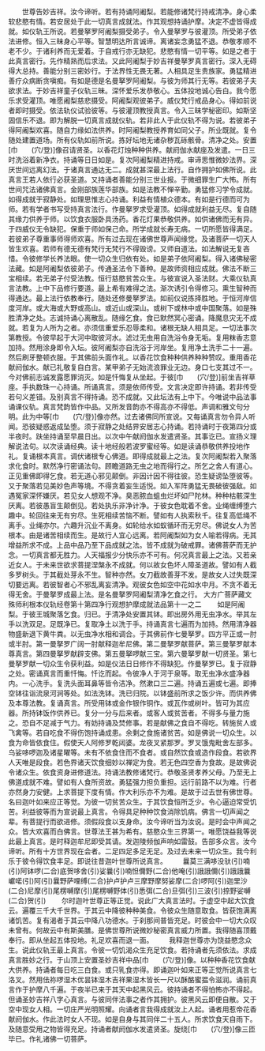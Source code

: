 <!-- { "loadSidebar": true } -->
　　世尊告妙吉祥。汝今谛听。若有持诵阿阇梨。若能修诸梵行持戒清净。身心柔软悲愍有情。若安居处于此一切真言成就法。作其观想持诵护摩。决定不虚皆得成就。如仪轨王所说。若曼拏罗阿阇梨摄受弟子。令入曼拏罗与彼灌顶。所受弟子依法进修。恒入三昧身心平等。智慧明达所言诚谛。离诸妄念勇猛不退。恭敬孝顺不老不少。于诸利养而无爱着。于自戒行亦无缺犯。悲愍有情一切平等。如是之者于此真言密行。先作精熟而后求法。又此阿阇梨于妙吉祥曼拏罗真言密行。深入无碍得大总持。善能分别三密妙行。于法界性无畏无著。人相具足生贵族家。勇猛精进善疗众病断贪嗔痴。有如是德是名曼拏罗阿阇梨。与彼为师其行无等。若彼弟子夫欲求法。于妙吉祥童子仪轨三昧。深怀爱乐发恭敬心。五体投地诚心告白。我今愿乐求受灌顶。唯愿阇梨慈悲摄受。阿阇梨观彼弟子。威仪梵行戒品身心。得如前说者即时摄受。依法轨仪试验彼等。与彼灌顶教授真言。令入三昧学秘密印。如斯坚固信乐不退。即为解脱一切真言成就仪轨。若非此人于此仪轨不得为说。若彼弟子得阿阇梨欢喜。随自力缘如法供养。时阿阇梨教授养育如同父子。所业既就。复令随处建置道场。所有仪轨如前所说。拣好坛地无诸杂秽瓦砾骸骨。清净之处。安置[巾　　(穴/登)]像召请贤圣。以香花灯烛种种供养。献阏伽水献座及发遣。一日三时洗浴着新净衣。持诵等日日如是。复次阿阇梨精进持戒。审谛思惟微妙法界。深厌世间远离幻法。于诸真言通达无二。成就甚深最上法行。自作拥护如佛所说。此真言王若人依行必获圣道。又持诵者善能分别三世业报。于微细罪生广大怖。所有世间咒法诸佛真言。金刚部族莲华部族。如是法教不惮辛勤。勇猛修习学令成就。如得成就于寂静处。如理思惟志心持诵。利益有情植众德本。有如是行德而可为师。若有学者书写受持真言法行。作曼拏罗求受灌顶。如得成就利益无尽。复自随其缘力供养于师。以饮食衣服卧具汤药。香花灯果恭敬供养。如供诸佛而无有异。于四威仪无令缺犯。保重于师如保己命。所学成就长寿无病。一切所愿皆得满足。若彼弟子尊重事师得师欢喜。所有过去现在诸佛世尊声闻缘觉。及诸菩萨一切天人皆生欢喜。若师有德无德有梵行无梵行不得毁谤。又师自道法。如法解说无复吝惜。令彼修学长养法眼。使一切众生归依有处。如是弟子依阿阇梨。得入诸佛秘密法藏。如是阿阇梨依彼弟子。传通圣法令下善种。是故师资相应成就。佛法不断三宝相续。若无弟子付受法教。恒行慈愍贫苦众生。与彼宣说入圣法财。大乘仪轨真言法教。上中下品修行要道。最上希有难得之法。渐次诱引令得修习。熏生智种而得通达。最上法行依教奉行。随处还修曼拏罗法。如前仪说拣择胜地。于恒河岸信度河岸。或大海或大野或高山。或近山或深山。或树下或林中或中国聚落。如是殊胜清净之处。志诚持诵心离散乱。随缘乞食。食已默然冥心密诵。降魔息灾无不成就。若复为人所为之者。亦须信重爱乐忍辱柔和。诸根无缺人相具足。一切法事次第教授。令彼早起于大河中取彼河水。滤过无虫用自洗浴令身无垢。复用粖香志意加持。然用涂身即令入坛。彼阿阇梨亦自洗浴于河岸坐。复用净土洗手二十一遍。然后刷牙整顿衣服。于其佛前头面作礼。以香花饮食种种供养种种赞叹。重用香花献阏伽水。献已礼敬复自白言。某甲弟子无始流浪罪业无边。身口七支其过不一。今对佛前志诚发露愿罪消灭。如是忏悔复从坐起。于彼[巾　　(穴/登)]前坐吉祥草座。手执数珠一心持诵。所诵真言。须是依师传受。文言决定即许持诵。若非传受若句义差错。及别真言不得持诵。恐不成就。又此坛法有上中下。今唯说中品法事诵课仪轨。真言梵韵皆作中品。又所发音韵亦不得高亦不得低。声调和雅文句分明。此为中等[巾　　(穴/登)]像亦然。过去诸佛同所宣说。又每诵真言勿令异人听闻。恐彼疑惑返成坠堕。须于寂静之处结界安居志心持诵。若持诵时于夜第四分或半夜时。趺坐持诵至早晨日出。以次中午献阏伽水发遣贤圣。其事讫已。宣扬义理解说法句。以次读诵经典。读十地经般若波罗蜜经等。如是读诵恭敬供养投地作礼。复诵根本真言。调伏诸根专心佛道。即得成就最上之法。复次阿阇梨若入聚落求化食时。默然净行密诵法句。顾瞻道路无虫之地而得行之。所乞之舍人有道心。正见重佛即得乞食。若无道心邪见颠倒。非因计因不得往彼。恐生疑谤坠堕彼等。又于聚落若见美妙色声等境。不得贪着妄生适悦。如入军阵勇猛无畏破彼强敌。如遇冤家深怀嫌厌。若见女人想观不净。臭恶脓血蛆虫烂坏如尸陀林。种种枯骸深生厌离。若彼愚盲生颠倒见。若处执乐非净计净。于彼女色耽着不舍。业绳缠缚堕六趣中。轮回往来无有穷尽。生死相续苦恼不断。譬如有人执索秋千。往复高低绳不离手。业绳亦尔。六趣升沉业不离身。如轮给水如蚁循环而无穷尽。佛说女人为苦根本。由是诸苦相续而生。是故行人宜心远离。若阿阇梨如为女人喻若得病。无其增益所求不成。上品中品乃至下品成就之法。皆不成就为破戒罪。诸佛菩萨而无护念。一切真言都无胜力。人天福报少分快乐亦不可有。何况真言最上之法。又若亲近女人。于未来世欲求菩提涅槃永不成就。何以故女色坏人障圣道故。譬如有人截多罗树头。于其截处芽永不生。智种亦然。女刀截故善芽不发。是故女人过失既深切要远离。若彼智者心不邪乱离妄清净。观彼女色如空中花如水中月。不贪不着无得无舍。于曼拏罗成最上法。是名曼拏罗阿阇梨清净乞食之行。
大方广菩萨藏文殊师利根本仪轨经卷第十第四净行观想护摩成就法品第十一之二
　　如是阿阇梨。于彼王城聚落乞食。归已。于清净处安置其钵。即出房外用无虫净水。举其左手以洗双足。足既净已。复取净土以洗于手。持诵真言七遍而为加持。然用清净器物盛新退下黄牛粪。以无虫净水相和调合。于其佛前作七曼拏罗。四方平正或一肘或半肘。第一曼拏罗广阔一肘献释迦牟尼佛。第二曼拏罗献菩萨。第三曼拏罗献本尊真言。第四曼拏罗献辟支佛。第五曼拏啰献三宝。第六曼拏罗献一切贤圣。第七曼拏罗献一切众生令获利益。如是仪法日日修作不得缺犯。作曼拏罗已。复于寂静之处。密诵真言而重忏悔。忏讫而起。令彼净人于河于泉等。取无虫净水盛净器内。一心洗手。复洗头面耳鼻等皆令洁净。然漱口三二遍。持诵五遍或七遍。即捧空钵往诣流泉河涧等处。如法洗钵。洗已归院。以钵盛前所求之饭少许。而供养佛及本尊法教。复诵真言。所受用钵或金作银作铜作。或瓦作或树叶。皆可为其应器。所持钵饭作供养已。复分一分与后来者。或客人或贫苦者。不得多与量力施之。恐自不足减于气力。有妨持诵及焚修事。若是献佛之食自不得吃。转施贫人或飞禽等。若自吃食不得伤饱持诵成患。余剩之食施诸贫苦。如是佛说一切众生。以食为命皆依食住。假使天人阿修罗乾闼婆。龙夜叉紧那罗。罗叉饿鬼毗舍左部多。乌娑哆啰迦及诸星曜等。未有不依食住而不食者。或自然饮食或造作段食。若欲界人天唯是段食。若色界诸天饮食细妙以禅定为食。若无色四空香为食故。是故佛说令诸众生。依食资身进修道法。持诵法教修诸梵行。恭敬圣贤孝养父母。乃至无上佛道成就不难。譬如有人食所资故。勇猛强力担负重担。远行前路不以为难。行者亦然身力安健。上求菩提下度有情。作大利乐亦不为难。是故于过去世有佛世尊。名曰迦叶如来应正等觉。为彼一切贫苦众生。于其饮食恒所乏少。令心逼迫常受饥苦。利益彼等而为宣说最上真言。令得具足种种饮食消除饥病。佛言一切声闻之辈。有菩提行而欲进修。须假段食以支身命。汝今谛听当为汝说。是时会中声闻之众。皆大欢喜而白佛言。世尊法王甚为希有。慈愍众生三界第一。唯愿饶益我等说此最上真言。是时释迦牟尼即受其请。发迦陵频伽声响如雷鼓。告部多众言。汝今谛听。所有十方世界现在会者。二足四足多足无足。及过去未来一切众生。我今利乐于彼令得饮食丰足。即说往昔迦叶世尊所说真言。
　　曩莫三满哆没驮(引)喃(引)阿钵啰(二合)底贺哆舍(引)娑曩(引)喃怛儞野(二合)他唵(引)誐誐儞(引)誐誐曩巘喏(引)阿(引)曩野萨哩缚(二合)护卢护卢三摩野摩努娑摩(二合)啰阿(引)迦里沙(二合)尼摩(引)尾楞嚩摩(引)尾楞嚩野体(引)悉弭(二合)旦弭(引)三波(引)捺野娑嚩(二合)贺(引)
　　尔时迦叶世尊正等正觉。说此广大真言法时。于虚空中起大饮食云。遍覆三千大千世界。于其云中降彼种种美食。令彼众生随意取食。皆获饱满离诸饥苦。复有渴者于其云中降八功德水。于刹那间普皆充足。时彼会中一切大众叹未曾有。何故云中有斯美膳。是佛世尊所说微妙秘密真言威力所置。我得随喜顶戴奉行。即从坐起五体投地。礼足欢喜而退一面。
　　我释迦世尊亦为饶益愍念众生。说此仪轨王最上真言。令彼一切饥渴众生充足饮食。若持诵者先须依法。求成真言胜妙之行。于山顶上安置圣妙吉祥中品[巾　　(穴/登)]像。以种种香花饮食献大供养。持诵者每日吃三白食。或只乳食亦得。即诵迦叶如来正等正觉所说真言七洛叉。然用佉祢啰湿木优昙钵湿木吉祥果湿木皆长一尺以酥酪蜜揾令滋润。诵前真言作于护摩八千遍。于夜半已来于其天中起黑风云。彼持诵者不得怕怖亦不得起。但诵圣妙吉祥八字心真言。与彼同伴法事之者作其拥护。彼黑风云即便自散。又于空中现女人相。一切庄严光明照耀。向诵者言我得成就汝上人起。诵者用惹帝花香献阏伽水。作此法时女人不现。如是自身与其同伴二十五人。所求饮食天自雨下。及随意受用之物皆得充足。持诵者献阏伽水发遣贤圣。旋绕[巾　　(穴/登)]像三匝毕已。作礼诸佛一切菩萨。
